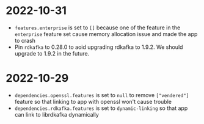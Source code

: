 # 2022-10-31
* `features.enterprise` is set to `[]` because one of the feature in the `enterprise` feature set cause memory allocation issue and made the app to crash
* Pin `rdkafka` to 0.28.0 to aoid upgrading rdkafka to 1.9.2. We should upgrade to 1.9.2 in the future.

# 2022-10-29
* `dependencies.openssl.features` is set to `null` to remove `["vendered"]` feature so that linking to app with openssl won't cause trouble
* `dependencies.rdkafka.features` is set to `dynamic-linking` so that app can link to librdkafka dynamically